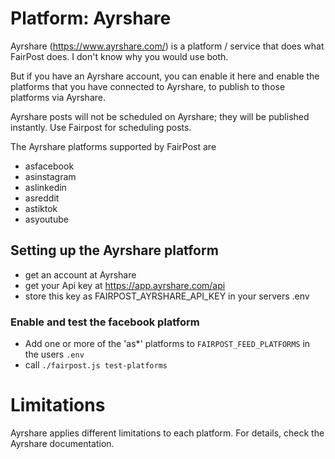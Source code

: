 # Platform: Ayrshare

Ayrshare (https://www.ayrshare.com/) is a platform / service
that does what FairPost does. I don't know why you would
use both.

But if you have an Ayrshare account, you can enable
it here and enable the platforms that you have connected
to Ayrshare, to publish to those platforms via Ayrshare.

Ayrshare posts will not be scheduled on Ayrshare; 
they will be published instantly. Use Fairpost for
scheduling posts.

The Ayrshare platforms supported by FairPost are 
- asfacebook
- asinstagram
- aslinkedin
- asreddit
- astiktok
- asyoutube

## Setting up the Ayrshare platform

- get an account at Ayrshare
- get your Api key at https://app.ayrshare.com/api
- store this key as FAIRPOST_AYRSHARE_API_KEY in your servers .env

### Enable and test the facebook platform
 - Add one or more of the 'as*' platforms to `FAIRPOST_FEED_PLATFORMS` in the users `.env`
 - call `./fairpost.js test-platforms`

# Limitations 

Ayrshare applies different limitations to each platform.
For details, check the Ayrshare documentation.